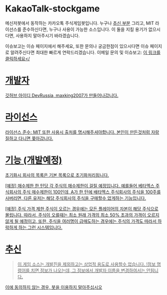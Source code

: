 # KakaoTalk-stockgame
메신저봇에서 동작하는 카카오톡 주식게임봇입니다. 누구나 <a href="#추신">추신 부분</a> 그리고, MIT 라이선스를 준수하신다면, 누구나 사용이 가능한 소스입니다. 이 둘을 지킬 용기가 없으시다면, 사용하지 말아주시기 바라겠습니다.

이슈보고는 이슈 페이지에서 해주세요, 또한 문의나 궁금한점이 있으시다면 이슈 페이지로 알려주신다면 최대한 빠르게 연락드리겠습니다.
이메일 문의 및 이슈보고: <a href="mailto:admin@simpcode.co.kr">이 링크를 클릭하세요</

# 개발자
깃허브 아이디 DevRussia, maxking2007가 만들어나갑니다.

# 라이선스
라이선스 준수: MIT
또한 사용시 출처를 명시해주셔야합니다. 본인이 만든것처럼 자랑질하고 다니면 쫒아갑니다.

# 기능 (개발예정)
<!--개발이 된 기능은 앞에 예정을 완료로 변경해주세요-->
초기화시 회사의 목록은 기본 목록으로 초기화처리됩니다.

[예정] 매수제한
한 턴당 각 주식의 매수제한이 걸릴 예정입니다. 예를들어 베타멕스 주식회사의 주식 매수제한이 100인데, A가 한 턴에 배타멕스 주식회사의 주식을 100주를 사버리면, 다른 유저는 해당 주식회사의 주식을 구매할수 없게하는 기능입니다.

[예정] 주식 가격 제한
주식이 오르는 경우에는 모든 플레이어의 자본이 해당 주식으로 몰립니다. 따라서, 주식이 오를때는 최소 원래 가격의 최소 50% 초과의 가격이 오르지 않게 될 예정이고, 또한, 주식을 여러명이 급매도하는 경우에는 주식의 가격도 따라서 하락하게 하는 그런 시스템입니다.

# 추신
> 이 게임 소스는 개발진을 제외하고는 상업적 용도로 사용할수 없습니다.
> !정보 명령어를 치면 정보가 나오는데, 그 정보에서 개발자 이름을 변경하여서는 안됩니다.

이에 동의하지 않는 경우, 봇을 이용하지 말아주십시오
